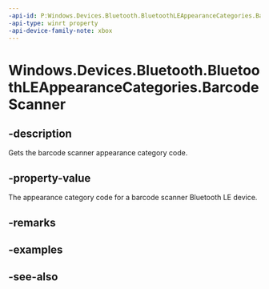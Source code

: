 ```yaml
---
-api-id: P:Windows.Devices.Bluetooth.BluetoothLEAppearanceCategories.BarcodeScanner
-api-type: winrt property
-api-device-family-note: xbox
---
```


<!-- Property syntax
public ushort BarcodeScanner { get; }
-->

# Windows.Devices.Bluetooth.BluetoothLEAppearanceCategories.BarcodeScanner

## -description
Gets the barcode scanner appearance category code.

## -property-value
The appearance category code for a barcode scanner Bluetooth LE device.

## -remarks

## -examples

## -see-also
